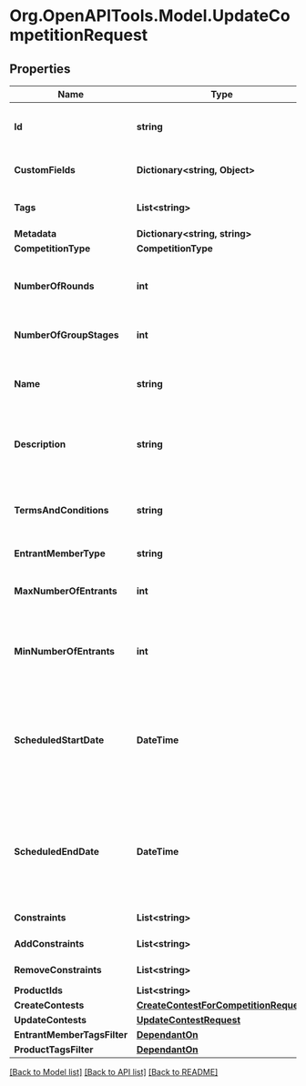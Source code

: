 
# Org.OpenAPITools.Model.UpdateCompetitionRequest

## Properties

Name | Type | Description | Notes
------------ | ------------- | ------------- | -------------
**Id** | **string** | A unique system generated identifier | 
**CustomFields** | **Dictionary&lt;string, Object&gt;** | A list of id&#39;s used to add cutom fields | [optional] 
**Tags** | **List&lt;string&gt;** | A list of id&#39;s used to tag models | [optional] 
**Metadata** | **Dictionary&lt;string, string&gt;** |  | [optional] 
**CompetitionType** | **CompetitionType** |  | [optional] 
**NumberOfRounds** | **int** | Number of rounds to be played in a competition | [optional] 
**NumberOfGroupStages** | **int** | Number of group stages | [optional] 
**Name** | **string** | A name or a name of a competition. Can be translated | [optional] 
**Description** | **string** | Description of the competition. Can be translated | [optional] 
**TermsAndConditions** | **string** | Terms and conditions of a competition. Can be translated | [optional] 
**EntrantMemberType** | **string** |  | [optional] 
**MaxNumberOfEntrants** | **int** | Maximum number of partiipants allowed in a competition | [optional] 
**MinNumberOfEntrants** | **int** | Maximum number of partiipants allowed in a competition | [optional] 
**ScheduledStartDate** | **DateTime** | ISO8601 timestamp for when a Competition should start. All records are stored in UTC time zone | [optional] 
**ScheduledEndDate** | **DateTime** | ISO8601 timestamp for when a Competition should end. All records are stored in UTC time zone | [optional] 
**Constraints** | **List&lt;string&gt;** | Additional constraints | [optional] 
**AddConstraints** | **List&lt;string&gt;** | Additional constraints | [optional] 
**RemoveConstraints** | **List&lt;string&gt;** | Additional constraints | [optional] 
**ProductIds** | **List&lt;string&gt;** |  | [optional] 
**CreateContests** | [**CreateContestForCompetitionRequest**](CreateContestForCompetitionRequest.md) |  | [optional] 
**UpdateContests** | [**UpdateContestRequest**](UpdateContestRequest.md) |  | [optional] 
**EntrantMemberTagsFilter** | [**DependantOn**](DependantOn.md) |  | [optional] 
**ProductTagsFilter** | [**DependantOn**](DependantOn.md) |  | [optional] 

[[Back to Model list]](../README.md#documentation-for-models)
[[Back to API list]](../README.md#documentation-for-api-endpoints)
[[Back to README]](../README.md)

